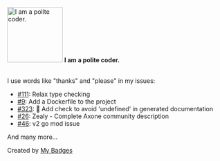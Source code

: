 <img src="https://github.com/my-badges/my-badges/blob/master/src/all-badges/polite-coder/polite-coder.png?raw=true" alt="I am a polite coder." title="I am a polite coder." width="128">
<strong>I am a polite coder.</strong>
<br><br>

I use words like "thanks" and "please" in my issues:

- <a href="https://github.com/graphql-java-kickstart/graphql-java-tools/issues/111">#111</a>: Relax type checking
- <a href="https://github.com/atextor/owl-cli/issues/9">#9</a>: Add a Dockerfile to the project
- <a href="https://github.com/axone-protocol/contracts/issues/323">#323</a>: 📐 Add check to avoid 'undefined' in generated documentation
- <a href="https://github.com/axone-protocol/marcom-project-kanban/issues/26">#26</a>: Zealy - Complete Axone community description
- <a href="https://github.com/expr-lang/expr/issues/46">#46</a>: v2 go mod issue

 And many more...


Created by <a href="https://github.com/my-badges/my-badges">My Badges</a>